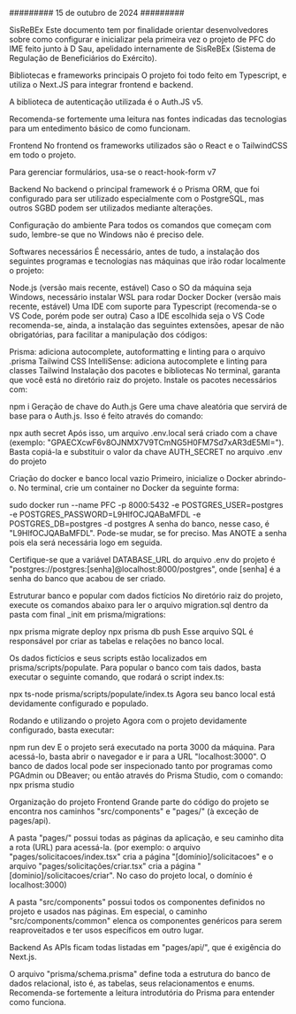 ######### 15 de outubro de 2024 #########

SisReBEx
Este documento tem por finalidade orientar desenvolvedores sobre como configurar e inicializar pela primeira vez o projeto de PFC do IME feito junto à D Sau, apelidado internamente de SisReBEx (Sistema de Regulação de Beneficiários do Exército).

Bibliotecas e frameworks principais
O projeto foi todo feito em Typescript, e utiliza o Next.JS para integrar frontend e backend.

A biblioteca de autenticação utilizada é o Auth.JS v5.

Recomenda-se fortemente uma leitura nas fontes indicadas das tecnologias para um entedimento básico de como funcionam.

Frontend
No frontend os frameworks utilizados são o React e o TailwindCSS em todo o projeto.

Para gerenciar formulários, usa-se o react-hook-form v7

Backend
No backend o principal framework é o Prisma ORM, que foi configurado para ser utilizado especialmente com o PostgreSQL, mas outros SGBD podem ser utilizados mediante alterações.

Configuração do ambiente
Para todos os comandos que começam com sudo, lembre-se que no Windows não é preciso dele.

Softwares necessários
É necessário, antes de tudo, a instalação dos seguintes programas e tecnologias nas máquinas que irão rodar localmente o projeto:

Node.js (versão mais recente, estável)
Caso o SO da máquina seja Windows, necessário instalar WSL para rodar Docker
Docker (versão mais recente, estável)
Uma IDE com suporte para Typescript (recomenda-se o VS Code, porém pode ser outra)
Caso a IDE escolhida seja o VS Code recomenda-se, ainda, a instalação das seguintes extensões, apesar de não obrigatórias, para facilitar a manipulação dos códigos:

Prisma: adiciona autocomplete, autoformatting e linting para o arquivo .prisma
Tailwind CSS IntelliSense: adiciona autocomplete e linting para classes Tailwind
Instalação dos pacotes e bibliotecas
No terminal, garanta que você está no diretório raiz do projeto. Instale os pacotes necessários com:

npm i
Geração de chave do Auth.js
Gere uma chave aleatória que servirá de base para o Auth.js. Isso é feito através do comando:

npx auth secret
Após isso, um arquivo .env.local será criado com a chave (exemplo: "GPAECXcwF6v8OJNMX7V9TCmNG5H0FM7Sd7xAR3dE5MI="). Basta copiá-la e substituir o valor da chave AUTH_SECRET no arquivo .env do projeto

Criação do docker e banco local vazio
Primeiro, inicialize o Docker abrindo-o. No terminal, crie um container no Docker da seguinte forma:

sudo docker run --name PFC -p 8000:5432 -e POSTGRES_USER=postgres -e POSTGRES_PASSWORD=L9HlfOCJQABaMFDL -e POSTGRES_DB=postgres -d postgres
A senha do banco, nesse caso, é "L9HlfOCJQABaMFDL". Pode-se mudar, se for preciso. Mas ANOTE a senha pois ela será necessária logo em seguida.

Certifique-se que a variável DATABASE_URL do arquivo .env do projeto é "postgres://postgres:[senha]@localhost:8000/postgres", onde [senha] é a senha do banco que acabou de ser criado.

Estruturar banco e popular com dados fictícios
No diretório raiz do projeto, execute os comandos abaixo para ler o arquivo migration.sql dentro da pasta com final _init em prisma/migrations:

npx prisma migrate deploy
npx prisma db push
Esse arquivo SQL é responsável por criar as tabelas e relações no banco local.

Os dados fictícios e seus scripts estão localizados em prisma/scripts/populate. Para popular o banco com tais dados, basta executar o seguinte comando, que rodará o script index.ts:

npx ts-node prisma/scripts/populate/index.ts
Agora seu banco local está devidamente configurado e populado.

Rodando e utilizando o projeto
Agora com o projeto devidamente configurado, basta executar:

npm run dev
E o projeto será executado na porta 3000 da máquina. Para acessá-lo, basta abrir o navegador e ir para a URL "localhost:3000". O banco de dados local pode ser inspecionado tanto por programas como PGAdmin ou DBeaver; ou então através do Prisma Studio, com o comando: npx prisma studio

Organização do projeto
Frontend
Grande parte do código do projeto se encontra nos caminhos "src/components" e "pages/" (à exceção de pages/api).

A pasta "pages/" possui todas as páginas da aplicação, e seu caminho dita a rota (URL) para acessá-la. (por exemplo: o arquivo "pages/solicitacoes/index.tsx" cria a página "[domínio]/solicitacoes" e o arquivo "pages/solicitações/criar.tsx" cria a página "[dominio]/solicitacoes/criar". No caso do projeto local, o domínio é localhost:3000)

A pasta "src/components" possui todos os componentes definidos no projeto e usados nas páginas. Em especial, o caminho "src/components/common" elenca os componentes genéricos para serem reaproveitados e ter usos específicos em outro lugar.

Backend
As APIs ficam todas listadas em "pages/api/", que é exigência do Next.js.

O arquivo "prisma/schema.prisma" define toda a estrutura do banco de dados relacional, isto é, as tabelas, seus relacionamentos e enums. Recomenda-se fortemente a leitura introdutória do Prisma para entender como funciona.
